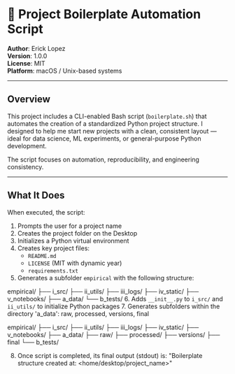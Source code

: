 # 🔧 Project Boilerplate Automation Script

**Author**: Erick Lopez  
**Version**: 1.0.0  
**License**: MIT  
**Platform**: macOS / Unix-based systems

---

## Overview

This project includes a CLI-enabled Bash script (`boilerplate.sh`) that automates the creation of a standardized Python project structure. I designed to help me start new projects with a clean, consistent layout — ideal for data science, ML experiments, or general-purpose Python development.

The script focuses on automation, reproducibility, and engineering consistency.

---

## What It Does

When executed, the script:

1. Prompts the user for a project name
2. Creates the project folder on the Desktop
3. Initializes a Python virtual environment
4. Creates key project files:
   - `README.md`
   - `LICENSE` (MIT with dynamic year)
   - `requirements.txt`
5. Generates a subfolder `empirical` with the following structure:

empirical/
  ├── i_src/
  ├── ii_utils/
  ├── iii_logs/
  ├── iv_static/
  ├── v_notebooks/
  ├── a_data/
  └── b_tests/
6. Adds `__init__.py` to `i_src/` and `ii_utils/` to initialize Python packages
7. Generates subfolders within the directory 'a_data': raw, processed, versions, final

empirical/
  ├── i_src/
  ├── ii_utils/
  ├── iii_logs/
  ├── iv_static/
  ├── v_notebooks/
  ├── a_data/
       ├── raw/
       ├── processed/
       ├── versions/
       ├── final
  └── b_tests/

8. Once script is completed, its final output (stdout) is: "Boilerplate structure created at: <home/desktop/project_name>"
